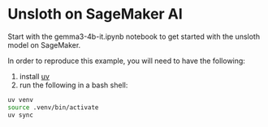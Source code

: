 # Unsloth on SageMaker AI

Start with the gemma3-4b-it.ipynb notebook to get started with the unsloth model on SageMaker.

In order to reproduce this example, you will need to have the following:

1. install [uv](https://docs.astral.sh/uv/getting-started/installation/)
2. run the following in a bash shell:

```bash
uv venv
source .venv/bin/activate
uv sync
```
